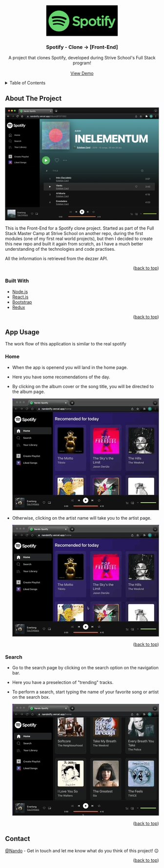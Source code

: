 <div id="top"></div>

<!-- PROJECT LOGO -->
<br />
<div align="center">
  <a href="https://github.com/Nando-C/StriveM7D5">
    <img src="public/spotify-logo.png" alt="Logo" height="100">
  </a>

<h3 align="center">Spotify - Clone  -> [Front-End]</h3>

  <p align="center">
    A project that clones Spotify, developed during Strive School's Full Stack program!
    <br />
    <br />
    <a href="https://nandotify.vercel.app/">View Demo</a>
    <!-- ·
    <a href="https://github.com/Nando-C/Buildweek2/issues">Report Bug</a> -->
  </p>
</div>

<!-- TABLE OF CONTENTS -->
<details>
  <summary>Table of Contents</summary>
  <ol>
    <li>
      <a href="#about-the-project">About The Project</a>
      <ul>
        <li><a href="#built-with">Built With</a></li>
      </ul>
    </li>
    <li><a href="#app-usage">App Usage</a>
     <ul>
        <li><a href="#home">Home</a></li>
        <li><a href="#search">Search</a></li>
      </ul>
    </li>
    <li><a href="#contact">Contact</a></li>
  </ol>
</details>

<!-- ABOUT THE PROJECT -->

## About The Project

<img src="public/nandotify-screenshot.png" alt="album">

This is the Front-End for a Spotify clone project. Started as part of the Full Stack Master Camp at Strive School on another repo, during the first modules (one of my first real world projects), but then I decided to create this new repo and built it again from scratch, as I have a much better understanding of the technologies and code practises.

All the information is retrieved from the dezzer API.

<p align="right">(<a href="#top">back to top</a>)</p>

### Built With

- [Node.js](https://nodejs.org/)
- [React.js](https://reactjs.org/)
- [Bootstrap](https://getbootstrap.com)
- [Redux](https://redux.js.org/)

<p align="right">(<a href="#top">back to top</a>)</p>

<!-- USAGE EXAMPLES -->

## App Usage

The work flow of this application is similar to the real spotify

### Home

- When the app is openend you will land in the home page.
- Here you have some recomendations of the day.
- By clicking on the album cover or the song title, you will be directed to the album page.

    <img src="public/assets/home-album.gif" alt="to-album">

- Otherwise, clicking on the artist name will take you to the artist page.

    <img src="public/assets/home-artist.gif" alt="to-artist">

<p align="right">(<a href="#top">back to top</a>)</p>

### Search

- Go to the search page by clicking on the search option on the navigation bar.
- Here you have a preselection of "trending" tracks.
- To perform a search, start typing the name of your favorite song or artist on the search box.

    <img src="public/assets/search.gif" alt="search">

<p align="right">(<a href="#top">back to top</a>)</p>

<!-- CONTACT -->

## Contact

[@Nando](https://hernando-crespo.vercel.app/) - Get in touch and let me know what do you think of this project! 😉

<p align="right">(<a href="#top">back to top</a>)</p>
